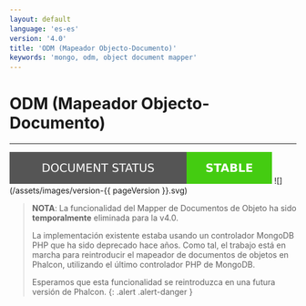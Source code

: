 ```yaml
---
layout: default
language: 'es-es'
version: '4.0'
title: 'ODM (Mapeador Objecto-Documento)'
keywords: 'mongo, odm, object document mapper'
---
```


# ODM (Mapeador Objecto-Documento)

* * *

![](/assets/images/document-status-stable-success.svg) ![](/assets/images/version-{{ pageVersion }}.svg)

> **NOTA**: La funcionalidad del Mapper de Documentos de Objeto ha sido **temporalmente** eliminada para la v4.0.
> 
> La implementación existente estaba usando un controlador MongoDB PHP que ha sido deprecado hace años. Como tal, el trabajo está en marcha para reintroducir el mapeador de documentos de objetos en Phalcon, utilizando el último controlador PHP de MongoDB.
> 
> Esperamos que esta funcionalidad se reintroduzca en una futura versión de Phalcon.
{: .alert .alert-danger }
